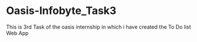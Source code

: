 # Oasis-Infobyte_Task3
This is 3rd Task of the oasis internship in which i have created the  To Do list Web App
